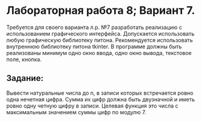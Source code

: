 # Лабораторная работа 8; Вариант 7.
Требуется для своего варианта л.р. №7 разработать реализацию с использованием графического интерфейса. Допускается использовать любую графическую
библиотеку питона.  Рекомендуется использовать внутреннюю библиотеку питона  tkinter.
В программе должны быть реализованы минимум одно окно ввода, одно окно вывода, текстовое поле, кнопка.

Задание: 
-
Вывести натуральные числа до n, в записи которых встречается ровно одна нечетная цифра.
Cумма их цифр должна быть двузначной и иметь ровно одну четную цифру в записи.
Целевая функция это числа с максимальным значением суммы цифр по модулю 7.
